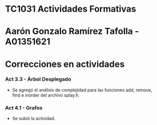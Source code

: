 # TC1031 Actividades Formativas

# Aarón Gonzalo Ramírez Tafolla - A01351621

# Correcciones en actividades
 ### Act 3.3 - Árbol Desplegado
* Se agregó el análisis de complejidad para las funciones add, remove, find e inorder del archivo splay.h.
 
 ### Act 4.1 - Grafos
* Se subió la actividad.
